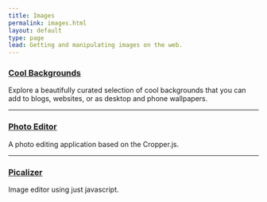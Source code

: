 ```yaml
---
title: Images
permalink: images.html
layout: default
type: page
lead: Getting and manipulating images on the web.
---
```


### [Cool Backgrounds](https://coolbackgrounds.io)

Explore a beautifully curated selection of cool backgrounds that you can add to blogs, websites, or as desktop and phone wallpapers.

---

### [Photo Editor](https://fengyuanchen.github.io/photo-editor/)

A photo editing application based on the Cropper.js.

---

### [Picalizer](https://disjfa.github.io/picalizer/)

Image editor using just javascript.